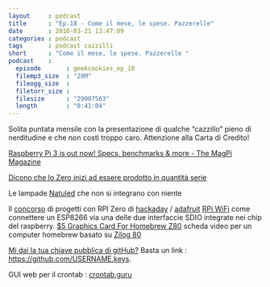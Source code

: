 ```yaml
---
layout     : podcast
title      : "Ep.18 - Come il mese, le spese. Pazzerelle"
date       : 2016-03-21 13:47:09
categories : podcast
tags       : podcast cazzilli
short      : "Come il mese, le spese. Pazzerelle "
podcast    :
  episode       : geekcookies_ep_18
  filemp3_size  : "28M"
  fileogg_size  :
  filetorr_size :
  filesize      : "29007563"
  length        : "0:41:04"
---
```


Solita puntata mensile con la presentazione di qualche “cazzillo” pieno di nerditudine e che non costi troppo caro. Attenzione alla Carta di Credito!

<!-- more -->

[Raspberry Pi 3 is out now! Specs, benchmarks & more - The MagPi Magazine](https://www.raspberrypi.org/magpi/raspberry-pi-3-specs-benchmarks/)

[Dicono che lo Zero inizi ad essere prodotto in quantità serie](https://www.raspberrypi.org/magpi/raspberry-pi-zero-production-getting-on-track/)

Le lampade [Natuled](https://bulb.natuled.com/) che non si integrano con niente

Il [concorso](q=http://hackaday.com/2016/03/01/raspberry-pi-zero-round-1-winners) di progetti con RPI Zero di [hackaday](http://hackaday.com) / [adafruit](https://www.adafruit.com)
[RPi WiFi](https://hackaday.io/post/28712) come connettere un ESP8266 via una delle due interfaccie SDIO integrate nei chip del raspberry.
[\$5 Graphics Card For Homebrew Z80](http://hackaday.io/project/9567-5-graphics-card-for-homebrew-z80&sa=D&ust=1457380048004000&usg=AFQjCNFTZeRbgO_0oHTwYwB7d5OQJTVGcQ) scheda video per un computer homebrew basato su [Zilog 80](https://www.google.com/url?q=https://it.wikipedia.org/wiki/Zilog_Z80)

[Mi dai la tua chiave pubblica di gitHub?](http://dailyvim.tumblr.com/post/140286009053/sharing-public-ssh-keys-with-github) Basta un link : https://github.com/USERNAME.keys.

GUI web per il crontab : [crontab.guru](http://crontab.guru/) 

